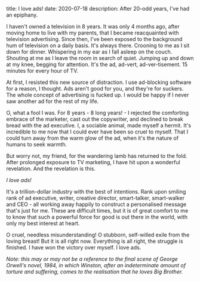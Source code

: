 title: I love ads!
date: 2020-07-18
description: After 20-odd years, I've had an epiphany.

I haven't owned a television in 8 years. It was only 4 months ago, after moving home to live with my parents, that I became reacquainted with television advertising. Since then, I've been exposed to the background hum of television on a daily basis. It's always there. Crooning to me as I sit down for dinner. Whispering in my ear as I fall asleep on the couch. Shouting at me as I leave the room in search of quiet. Jumping up and down at my knee, begging for attention. It's the ad, ad-vert, ad-ver-tisement. 15 minutes for every hour of TV.

At first, I resisted this new source of distraction. I use ad-blocking software for a reason, I thought. Ads aren't good for you, and they're for suckers. The whole concept of advertising is fucked up. I would be happy if I never saw another ad for the rest of my life.

O, what a fool I was. For 8 years - 8 long years! - I rejected the comforting embrace of the marketer, cast out the copywriter, and declined to break bread with the ad executive. I, a sociable animal, made myself a hermit. It's incredible to me now that I could ever have been so cruel to myself. That I could turn away from the warm glow of the ad, when it's the nature of humans to seek warmth.

But worry not, my friend, for the wandering lamb has returned to the fold. After prolonged exposure to TV marketing, I have hit upon a wonderful revelation. And the revelation is this.

*I love ads!*

It's a trillion-dollar industry with the best of intentions. Rank upon smiling rank of ad executive, writer, creative director, smart-talker, smart-walker and CEO - all working away happily to construct a personalised message that's just for me. These are difficult times, but it is of great comfort to me to know that such a powerful force for good is out there in the world, with only my best interest at heart.

O cruel, needless misunderstanding! O stubborn, self-willed exile from the loving breast! But it is all right now. Everything is all right, the struggle is finished. I have won the victory over myself. I love ads.

*Note: this may or may not be a reference to the final scene of George Orwell's novel, 1984, in which Winston, after an indeterminate amount of torture and suffering, comes to the realisation that he loves Big Brother.*
